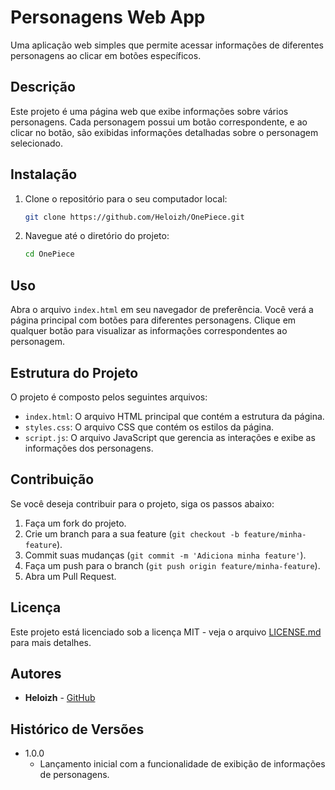 # Personagens Web App

Uma aplicação web simples que permite acessar informações de diferentes personagens ao clicar em botões específicos.

## Descrição

Este projeto é uma página web que exibe informações sobre vários personagens. Cada personagem possui um botão correspondente, e ao clicar no botão, são exibidas informações detalhadas sobre o personagem selecionado.

## Instalação

1. Clone o repositório para o seu computador local:
    ```sh
    git clone https://github.com/Heloizh/OnePiece.git
    ```

2. Navegue até o diretório do projeto:
    ```sh
    cd OnePiece
    ```

## Uso

Abra o arquivo `index.html` em seu navegador de preferência. Você verá a página principal com botões para diferentes personagens. Clique em qualquer botão para visualizar as informações correspondentes ao personagem.

## Estrutura do Projeto

O projeto é composto pelos seguintes arquivos:

- `index.html`: O arquivo HTML principal que contém a estrutura da página.
- `styles.css`: O arquivo CSS que contém os estilos da página.
- `script.js`: O arquivo JavaScript que gerencia as interações e exibe as informações dos personagens.

## Contribuição

Se você deseja contribuir para o projeto, siga os passos abaixo:

1. Faça um fork do projeto.
2. Crie um branch para a sua feature (`git checkout -b feature/minha-feature`).
3. Commit suas mudanças (`git commit -m 'Adiciona minha feature'`).
4. Faça um push para o branch (`git push origin feature/minha-feature`).
5. Abra um Pull Request.

## Licença

Este projeto está licenciado sob a licença MIT - veja o arquivo [LICENSE.md](LICENSE.md) para mais detalhes.

## Autores

* **Heloizh** - [GitHub](https://github.com/Heloizh)

## Histórico de Versões

* 1.0.0
    * Lançamento inicial com a funcionalidade de exibição de informações de personagens.
